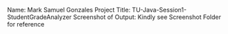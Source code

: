 Name: Mark Samuel Gonzales
Project Title: TU-Java-Session1-StudentGradeAnalyzer
Screenshot of Output: Kindly see Screenshot Folder for reference